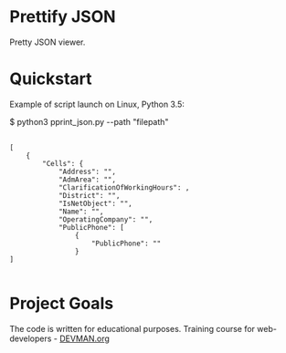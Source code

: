 # Prettify JSON

Pretty JSON viewer. 

# Quickstart

Example of script launch on Linux, Python 3.5:

$ python3 pprint_json.py --path "filepath"
<pre>
    <code>
[
    {
        "Cells": {
            "Address": "",
            "AdmArea": "",
            "ClarificationOfWorkingHours": ,
            "District": "",
            "IsNetObject": "",
            "Name": "",
            "OperatingCompany": "",
            "PublicPhone": [
                {
                    "PublicPhone": ""
                }
]
    </code>
</pre>
# Project Goals

The code is written for educational purposes. Training course for web-developers - [DEVMAN.org](https://devman.org)
